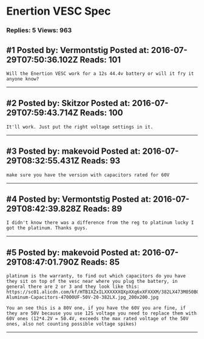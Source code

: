 # Enertion VESC Spec

### Replies: 5 Views: 963

## \#1 Posted by: Vermontstig Posted at: 2016-07-29T07:50:36.102Z Reads: 101

```
Will the Enertion VESC work for a 12s 44.4v battery or will it fry it anyone know?
```

---
## \#2 Posted by: Skitzor Posted at: 2016-07-29T07:59:43.714Z Reads: 100

```
It'll work. Just put the right voltage settings in it.
```

---
## \#3 Posted by: makevoid Posted at: 2016-07-29T08:32:55.431Z Reads: 93

```
make sure you have the version with capacitors rated for 60V
```

---
## \#4 Posted by: Vermontstig Posted at: 2016-07-29T08:42:39.828Z Reads: 89

```
I didn't know there was a difference from the reg to platinum lucky I got the platinum. Thanks guys.
```

---
## \#5 Posted by: makevoid Posted at: 2016-07-29T08:47:01.790Z Reads: 85

```
platinum is the warranty, to find out which capacitors do you have they sit on top of the vesc near where you plug the battery, in general there are 2 or 3 and they look like this: https://sc01.alicdn.com/kf/HTB1XZxILXXXXXXQXpXXq6xXFXXXM/382LX473M050B062VS-Aluminum-Capacitors-47000UF-50V-20-382LX.jpg_200x200.jpg

You an see this is a 80V one, if you have the 60V you are fine, if they are 50V because you use 12S voltage you need to replace them with 60V ones (12*4.2V = 50.4V, exceeds the max rated voltage of the 50V ones, also not counting possible voltage spikes)
```

---
